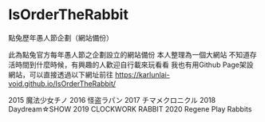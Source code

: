 # IsOrderTheRabbit
點兔歷年愚人節企劃（網站備份）

此為點兔官方每年愚人節之企劃設立的網站備份
本人整理為一個大網站
不知道存活時間到什麼時候，有興趣的人歡迎自行載來玩看看
我也有用Github Page架設網站，可以直接透過以下網址前往
https://karlunlai-void.github.io/IsOrderTheRabbit/

2015 魔法少女チノ
2016 怪盗ラパン
2017 チマメクロニクル
2018 Daydream☆SHOW
2019 CLOCKWORK RABBIT
2020 Regene Play Rabbits
